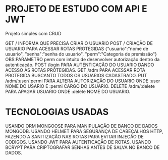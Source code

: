 # PROJETO DE ESTUDO COM API E JWT

Projeto simples com CRUD

GET / INFORMA QUE PRECISA CRIAR O USUARIO
POST / CRIAÇÃO DE USUARIO PARA ACESSAR ROTAS PROTEGIDAS {"usuario":"nome de usuario", "senha":"senha do usuario", "perm":"Categoria de premissão"} OBS:PARAMETRO perm com intuito de desenvolver autorização dentro da autenticação.
POST /login PARA AUTENTICAÇÃO DO USUARIO DANDO ACESSO AS ROTAS PROTEGIDAS.
GET /adm PARA ACESSAR ROTA PROTEGIDA BUSCANTO TODOS OS USUARIOS CADASTRADO.
PUT /adm/:user/:permi PARA ALTERA AUTORIZAÇÃO DO USUARIO ONDE :user NOME DO USARIO E :permi CARGO DO USUARIO.
DELETE /adm/:delete PARA APAGAR USUARIO ONDE :delete NOME DO USUARIO.



# TECNOLOGIAS USADAS

USANDO ORM MONGOOSE PARA MANIPULAÇÃO DE BANCO DE DADOS MONGODB.
USANDO HELMET PARA SEGURANÇA DE CABEÇALHOS HTTP, FAZENDO A SANITIZAÇÃO NAS ROTAS PARA EVITAR INJEÇÃO DE CODIGOS.
USANDO JWT PARA AUTENTICAÇÃO DE ROTAS.
USANDO BCRYPT PARA CRIPTOGRAFAR SENHAS ANTES DE SALVA NO BANCO DE DADOS.

